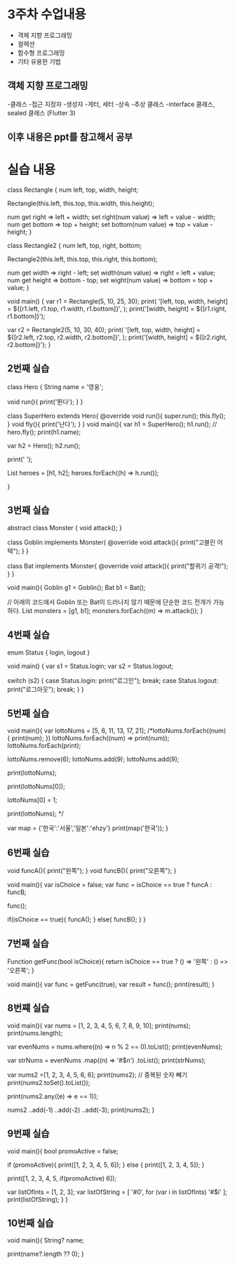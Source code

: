 3주차 수업내용
========================

- 객체 지향 프로그래밍
- 컬렉션
- 함수형 프로그래밍
- 기타 유용한 기법

## 객체 지향 프로그래밍
  -클래스
  -접근 지정자
  -생성자
  -게터, 세터
  -상속
  -추상 클래스
  -interface 클래스, sealed 클래스 (Flutter 3)

## 이후 내용은 ppt를 참고해서 공부

# 실습 내용

class Rectangle {
  num left, top, width, height;

  Rectangle(this.left, this.top, this.width, this.height);

  num get right => left + width;
  set right(num value) => left = value - width;
  num get bottom => top + height;
  set bottom(num value) => top = value - height;
}

class Rectangle2 {
  num left, top, right, bottom;

  Rectangle2(this.left, this.top, this.right, this.bottom);

  num get width => right - left;
  set width(num value) => right = left + value;
  num get height => bottom - top;
  set wight(num value) => bottom = top + value;
}

void main() {
  var r1 = Rectangle(5, 10, 25, 30);
  print(
    '[left, top, width, height] = ${[r1.left, r1.top, r1.width, r1.bottom]}',
  );
  print('[width, height] = ${[r1.right, r1.bottom]}');

  var r2 = Rectangle2(5, 10, 30, 40);
  print(
    '[left, top, width, height] = ${[r2.left, r2.top, r2.width, r2.bottom]}',
  );
  print('[width, height] = ${[r2.right, r2.bottom]}');
}


## 2번째 실습
class Hero {
  String name = '영웅';
  
  void run(){
    print('뛴다');
  }
}

class SuperHero extends Hero{
  @override
  void run(){
    super.run();
    this.fly();
  }
  void fly(){
    print('난다');
  }
}
void main(){
  var h1 = SuperHero();
  h1.run();
  // hero.fly();
  print(h1.name);
  
  var h2 = Hero();
  h2.run();
  
  print(' ');
  
  List<Hero> heroes = [h1, h2];
  heroes.forEach((h) => h.run());
  
  
}

## 3번째 실습

abstract class Monster {
  void attack();
}

class Goblin implements Monster{
  @override
  void attack(){
    print("고블린 어택");
  }
}

class Bat implements Monster{
  @override
  void attack(){
    print("할퀴기 공격!");
  }
}

void main(){
  Goblin g1 = Goblin();
  Bat b1 = Bat();
  
  // 아래의 코드에서 Goblin 또는 Bat이 드러나지 않기 때문에 단순한 코드 전개가 가능하다.
  List<Monster> monsters = [g1, b1];
  monsters.forEach((m) => m.attack());
}



## 4번째 실습

enum Status { login, logout }

void main() {
  var s1 = Status.login;
  var s2 = Status.logout;

  switch (s2) {
    case Status.login:
      print("로그인");
      break;
    case Status.logout:
      print("로그아웃");
      break;
  }
}


## 5번째 실습

void main(){
  var lottoNums = [5, 6, 11, 13, 17, 21];
  /*lottoNums.forEach((num) {
    print(num);
  })
    lottoNums.forEach((num) => print(num));
    lottoNums.forEach(print);
  
  lottoNums.remove(6);
  lottoNums.add(9);
  lottoNums.add(9);
  
  print(lottoNums);
  
  print(lottoNums[0]);
  
  lottoNums[0] = 1;
  
  print(lottoNums); */
  
  var map = {'한국':'서울','일본':'ehzy'}
  print(map('한국'));
}

## 6번째 실습

void funcA(){
  print("왼쪽");
}
void funcB(){
  print("오른쪽");
}

void main(){
  var isChoice = false;
  var func = isChoice == true ? funcA : funcB;
  
  func();
  
  if(isChoice == true){
    funcA();
  }
  else{
    funcB();
  }
}

## 7번째 실습
Function getFunc(bool isChoice){
  return isChoice == true ? () => '왼쪽' : () => '오른쪽';
}

void main(){
  var func = getFunc(true);
  var result = func();
  print(result);
}



## 8번쨰 실습

void main(){
  var nums = [1, 2, 3, 4, 5, 6, 7, 8, 9, 10];
  print(nums);
  print(nums.length);
  
  var evenNums = nums.where((n) => n % 2 == 0).toList();
  print(evenNums);
  
  var strNums = evenNums
    .map((n) => '#$n')
    .toList();
  print(strNums);
  
  var nums2 =[1, 2, 3, 4, 5, 6, 6];
  print(nums2);
  // 중복된 숫자 빼기
  print(nums2.toSet().toList());
  
  print(nums2.any((e) => e == 1));
  
  nums2
    ..add(-1)
    ..add(-2)
    ..add(-3);
  print(nums2);
}

## 9번째 실습

void main(){
  bool promoActive = false;
  
  if (promoActive){
    print([1, 2, 3, 4, 5, 6]);
  } else {
    print([1, 2, 3, 4, 5]);
  }
  
  print([1, 2, 3, 4, 5, if(promoActive) 6]);
  
  var listOfInts = [1, 2, 3];
  var listOfString = [
    '#0',
    for (var i in listOfInts) '#$i'
    ];
    print(listOfString);
  }
}

## 10번째 실습

void main(){
  String? name;
  
  print(name?.length ?? 0);
}


